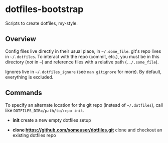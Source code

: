# dotfiles-bootstrap
Scripts to create dotfiles, my-style.

## Overview
Config files live directly in their usual place, in `~/.some_file`. 
git's repo lives in `~/.dotfiles`. To  interact with the repo (commit, 
etc.), you must be in this directory (*not* in `~`) and reference files 
with a relative path (`../.some_file`).

Ignores live in `~/.dotfiles_ignore` (see `man gitignore` for more). By 
default, everything is excluded.

## Commands
To specify an alternate location for the git repo (instead of 
`~/.dotfiles`), call like `DOTFILES_DIR=/path/to/repo init`.

* **init** create a new empty dotfiles setup

* **clone https://github.com/someuser/dotfiles.git** clone and checkout an existing dotfiles repo
